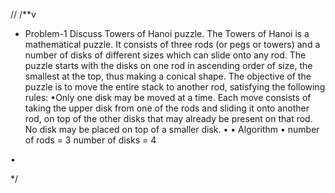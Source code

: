 //
/**v
 * Problem-1
Discuss Towers of Hanoi puzzle.
The Towers of Hanoi is a mathematical puzzle. It consists of three rods (or pegs or
towers) and a number of disks of different sizes which can slide onto any rod. The puzzle starts
with the disks on one rod in ascending order of size, the smallest at the top, thus making a conical
shape. The objective of the puzzle is to move the entire stack to another rod, satisfying the
following rules:
•Only one disk may be moved at a time.
Each move consists of taking the upper disk from one of the rods and sliding it onto
another rod, on top of the other disks that may already be present on that rod.
No disk may be placed on top of a smaller disk.
•
•
Algorithm
•
number of rods = 3
number of disks = 4


•

 */